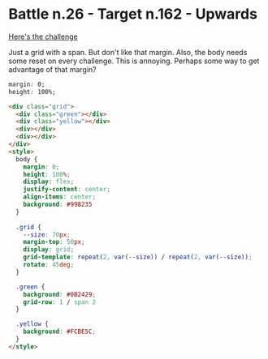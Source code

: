 # Battle n.26 - Target n.162 - Upwards

[Here's the challenge](https://cssbattle.dev/play/162)

Just a grid with a span. But don't like that margin. Also, the body needs some reset on every challenge.
This is annoying. Perhaps some way to get advantage of that margin?

```css
margin: 0;
height: 100%;
```

```html
<div class="grid">
  <div class="green"></div>
  <div class="yellow"></div>
  <div></div>
  <div></div>
</div>
<style>
  body {
    margin: 0;
    height: 100%;
    display: flex;
    justify-content: center;
    align-items: center;
    background: #998235
  }
  
  .grid {
    --size: 70px;
    margin-top: 50px;
    display: grid;
    grid-template: repeat(2, var(--size)) / repeat(2, var(--size));
    rotate: 45deg;
  }

  .green {
    background: #0B2429;
    grid-row: 1 / span 2
  }

  .yellow {
    background: #FCBE5C;
  }
</style>
```
